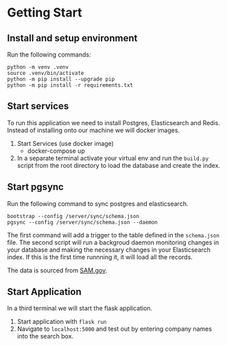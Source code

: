 # Getting Start

## Install and setup environment

Run the following commands:

```
python -m venv .venv
source .venv/bin/activate
python -m pip install --upgrade pip
python -m pip install -r requirements.txt
```

## Start services

To run this application we need to install Postgres, Elasticsearch and Redis. Instead of installing
onto our machine we will docker images.

1. Start Services (use docker image)
    * docker-compose up
2. In a separate terminal activate your virtual env and run the `build.py` script from the root directory to load the database and create the index.

## Start pgsync

Run the following command to sync postgres and elasticsearch.

```
bootstrap --config /server/sync/schema.json
pgsync --config /server/sync/schema.json --daemon
```

The first command will add a trigger to the table defined in the `schema.json` file. The second script will run a backgroud daemon monitoring changes in your database and making the necessary changes in your Elasticsearch index.  If this is the first time runnning it, it will load all the records.


The data is sourced from [SAM.gov](https://sam.gov/SAM/pages/public/extracts/samPublicAccessData.jsf).

## Start Application

In a third terminal we will start the flask application.

1. Start application with `flask run`
2. Navigate to `localhost:5000` and test out by entering company names into the search box.
